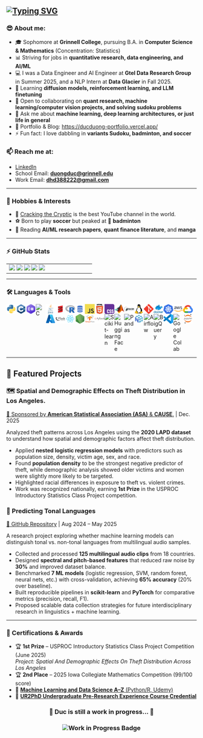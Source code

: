 ## [![Typing SVG](https://readme-typing-svg.demolab.com?font=Bitcount+Prop+Single+Ink&size=50&pause=1000&color=1EC0CD&background=D3D3D3&center=true&multiline=true&width=435&lines=Hi%2C+I'm+Duc+;I+will+be+an+AI+Engineer+one+day.+Trust)](https://git.io/typing-svg)

### 😎 About me:
- 🎓 Sophomore at **Grinnell College**, pursuing B.A. in **Computer Science & Mathematics** (Concentration: Statistics)  
- 📊 Striving for jobs in **quantitative research, data engineering, and AI/ML**  
- 💻 I was a Data Engineer and AI Engineer at **Gtel Data Research Group** in Summer 2025, and a NLP Intern at **Data Glacier** in Fall 2025.  
- 🌱 Learning **diffusion models, reinforcement learning, and LLM finetuning**  
- 👯 Open to collaborating on **quant research, machine learning/computer vision projects, and solving sudoku problems**  
- 💬 Ask me about **machine learning, deep learning architectures, or just life in general**  
- 📝 Portfolio & Blog: https://ducduong-portfolio.vercel.app/
- ⚡ Fun fact: I love dabbling in **variants Sudoku, badminton, and soccer**

### 📫 Reach me at:
- [LinkedIn](https://www.linkedin.com/in/duchduong)  
- School Email: **duongduc@grinnell.edu**
- Work Email: **dhd388222@gmail.com**  

---

### 🎯 Hobbies & Interests  
- 🧩 [Cracking the Cryptic](https://www.youtube.com/c/CrackingTheCryptic) is the best YouTube channel in the world.
- ⚽ Born to play **soccer** but peaked at 🏸 **badminton**
- 📖 Reading **AI/ML research papers**, **quant finance literature**, and **manga**

---

### ⚡ GitHub Stats  
<table>
<tr>
  <td width="48%">
    <img src="https://github-readme-stats.vercel.app/api?username=duongduc388222&show_icons=true&hide_border=true&count_private=true" />
    <img src="https://github-readme-stats.vercel.app/api/top-langs/?username=duongduc388222&layout=compact&show_icons=true&hide_border=true" />
    <img src="https://github-readme-streak-stats.herokuapp.com/?user=duongduc388222&hide_border=true" />
    <img src="https://github-profile-trophy.vercel.app/?username=duongduc388222&theme=flat&no-frame=true&margin-w=15" />
    <img src="https://github-readme-activity-graph.vercel.app/graph?username=duongduc388222&bg_color=ffffff&color=000000&line=3b82f6&point=2563eb&area=true&hide_border=true" />
  </td>
</tr>
</table>  

---

### 🛠️ Languages & Tools  

<img align="left" alt="Python" width="26px" src="https://raw.githubusercontent.com/github/explore/master/topics/python/python.png"/>  
<img align="left" alt="C++" width="26px" src="https://raw.githubusercontent.com/github/explore/master/topics/cpp/cpp.png"/>  
<img align="left" alt="C#" width="26px" src="https://raw.githubusercontent.com/github/explore/master/topics/csharp/csharp.png"/> 
<img align="left" alt="C" width="26px" src="https://upload.wikimedia.org/wikipedia/commons/1/19/C_Logo.png"/>
<img align="left" alt="Java" width="26px" src="https://raw.githubusercontent.com/github/explore/master/topics/java/java.png"/>  
<img align="left" alt="Scala" width="26px" src="https://raw.githubusercontent.com/github/explore/master/topics/scala/scala.png"/>  
<img align="left" alt="R" width="26px" src="https://raw.githubusercontent.com/github/explore/master/topics/r/r.png"/>  
<img align="left" alt="SQL" width="26px" src="https://raw.githubusercontent.com/github/explore/master/topics/sql/sql.png"/>  
<img align="left" alt="JavaScript" width="26px" src="https://raw.githubusercontent.com/github/explore/master/topics/javascript/javascript.png"/>  
<img align="left" alt="HTML" width="26px" src="https://raw.githubusercontent.com/github/explore/master/topics/html/html.png"/>  
<img align="left" alt="CSS" width="26px" src="https://raw.githubusercontent.com/github/explore/master/topics/css/css.png"/>  
<img align="left" alt="MATLAB" width="26px" src="https://raw.githubusercontent.com/github/explore/master/topics/matlab/matlab.png"/>  
<img align="left" alt="Bash" width="26px" src="https://raw.githubusercontent.com/github/explore/master/topics/bash/bash.png"/>  
<img align="left" alt="Linux" width="26px" src="https://raw.githubusercontent.com/github/explore/master/topics/linux/linux.png"/>  
<img align="left" alt="Git" width="26px" src="https://raw.githubusercontent.com/github/explore/master/topics/git/git.png"/>  
<img align="left" alt="Docker" width="26px" src="https://raw.githubusercontent.com/github/explore/master/topics/docker/docker.png"/>  
<img align="left" alt="Kubernetes" width="26px" src="https://raw.githubusercontent.com/github/explore/master/topics/kubernetes/kubernetes.png"/>  
<img align="left" alt="AWS" width="26px" src="https://raw.githubusercontent.com/github/explore/master/topics/aws/aws.png"/>  
<img align="left" alt="GCP" width="26px" src="https://raw.githubusercontent.com/github/explore/master/topics/google-cloud/google-cloud.png"/>  
<img align="left" alt="Azure" width="26px" src="https://raw.githubusercontent.com/github/explore/master/topics/azure/azure.png"/>  
<img align="left" alt="Flask" width="26px" src="https://raw.githubusercontent.com/github/explore/master/topics/flask/flask.png"/>  
<img align="left" alt="React" width="26px" src="https://raw.githubusercontent.com/github/explore/master/topics/react/react.png"/>  
<img align="left" alt="Node.js" width="26px" src="https://raw.githubusercontent.com/github/explore/master/topics/nodejs/nodejs.png"/>  
<img align="left" alt="TensorFlow" width="26px" src="https://raw.githubusercontent.com/github/explore/master/topics/tensorflow/tensorflow.png"/>  
<img align="left" alt="PyTorch" width="26px" src="https://raw.githubusercontent.com/github/explore/master/topics/pytorch/pytorch.png"/>  
<img align="left" alt="Scikit-learn" width="26px" src="https://avatars.githubusercontent.com/u/365630?v=4"/>  
<img align="left" alt="Hugging Face" width="26px" src="https://avatars.githubusercontent.com/u/25720743?s=200&v=4"/>  
<img align="left" alt="Pandas" width="26px" src="https://upload.wikimedia.org/wikipedia/commons/e/ed/Pandas_logo.svg"/>  
<img align="left" alt="NumPy" width="26px" src="https://raw.githubusercontent.com/github/explore/master/topics/numpy/numpy.png"/>  
<img align="left" alt="Airflow" width="26px" src="https://upload.wikimedia.org/wikipedia/commons/d/de/AirflowLogo.png"/>  
<img align="left" alt="BigQuery" width="26px" src="https://avatars.githubusercontent.com/u/10639145?s=200&v=4"/>  
<img align="left" alt="Visual Studio Code" width="26px" src="https://raw.githubusercontent.com/github/explore/master/topics/visual-studio-code/visual-studio-code.png"/>  
<img align="left" alt="Google Colab" width="26px" src="https://upload.wikimedia.org/wikipedia/commons/d/d0/Google_Colaboratory_SVG_Logo.svg"/>  
<img align="left" alt="Jupyter Notebook" width="26px" src="https://raw.githubusercontent.com/github/explore/master/topics/jupyter-notebook/jupyter-notebook.png"/>  

<br clear="left"/>  

---

## 🚀 Featured Projects  

### 🗺️ Spatial and Demographic Effects on Theft Distribution in Los Angeles. 
[🔗 Sponsored by **American Statistical Association (ASA)** & **CAUSE**.](https://www.causeweb.org/usproc/usclap/2025/spring/winners) | Dec. 2025  

Analyzed theft patterns across Los Angeles using the **2020 LAPD dataset** to understand how spatial and demographic factors affect theft distribution.  

- Applied **nested logistic regression models** with predictors such as population size, density, victim age, sex, and race.  
- Found **population density** to be the strongest negative predictor of theft, while demographic analysis showed older victims and women were slightly more likely to be targeted.  
- Highlighted racial differences in exposure to theft vs. violent crimes.  
- Work was recognized nationally, earning **1st Prize** in the USPROC Introductory Statistics Class Project competition.  

### 🎵 Predicting Tonal Languages  
[🔗 GitHub Repository](https://github.com/duongduc388222/predict-tonal-languages-machine-learning) | Aug 2024 – May 2025  

A research project exploring whether machine learning models can distinguish tonal vs. non-tonal languages from multilingual audio samples.  

- Collected and processed **125 multilingual audio clips** from 18 countries.  
- Designed **spectral and pitch-based features** that reduced raw noise by **30%** and improved dataset balance.  
- Benchmarked **7 ML models** (logistic regression, SVM, random forest, neural nets, etc.) with cross-validation, achieving **65% accuracy** (20% over baseline).  
- Built reproducible pipelines in **scikit-learn** and **PyTorch** for comparative metrics (precision, recall, F1).  
- Proposed scalable data collection strategies for future interdisciplinary research in linguistics + machine learning.  




---

### 📜 Certifications & Awards  
- 🏆 **1st Prize** – USPROC Introductory Statistics Class Project Competition (June 2025)  
  *Project: Spatial And Demographic Effects On Theft Distribution Across Los Angeles*  
- 🏆 **2nd Place** – 2025 Iowa Collegiate Mathematics Competition (99/100 score)  
- 📜 [**Machine Learning and Data Science A–Z** (Python/R, Udemy)](https://www.udemy.com/certificate/UC-6f588248-ee35-4c03-b487-ab3e9772fa32/)  
- 📜 [**UR2PhD Undergraduate Pre-Research Experience Course Credential**](https://verified.sertifier.com/en/verify/64565395045067/)

<h3 align="center">🚧 Duc is still a work in progress... 🚧<h3>

<h3 align="center">
  <img src="https://img.shields.io/badge/status-in_progress-yellow?style=for-the-badge&logo=github" alt="Work in Progress Badge">
</h3>




